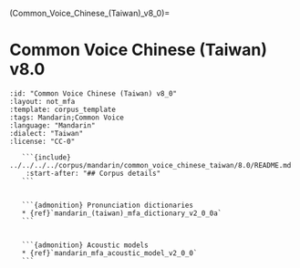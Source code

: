
(Common_Voice_Chinese_(Taiwan)_v8_0)=
# Common Voice Chinese (Taiwan) v8.0

``````{corpus} Common Voice Chinese (Taiwan) v8.0
:id: "Common Voice Chinese (Taiwan) v8_0"
:layout: not_mfa
:template: corpus_template
:tags: Mandarin;Common Voice
:language: "Mandarin"
:dialect: "Taiwan"
:license: "CC-0"

   ```{include} ../../../../corpus/mandarin/common_voice_chinese_taiwan/8.0/README.md
    :start-after: "## Corpus details"
   ```


   ```{admonition} Pronunciation dictionaries
   * {ref}`mandarin_(taiwan)_mfa_dictionary_v2_0_0a`
   ```


   ```{admonition} Acoustic models
   * {ref}`mandarin_mfa_acoustic_model_v2_0_0`
   ```
``````
